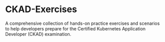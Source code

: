 # CKAD-Exercises
A comprehensive collection of hands-on practice exercises and scenarios to help developers prepare for the Certified Kubernetes Application Developer (CKAD) examination.
